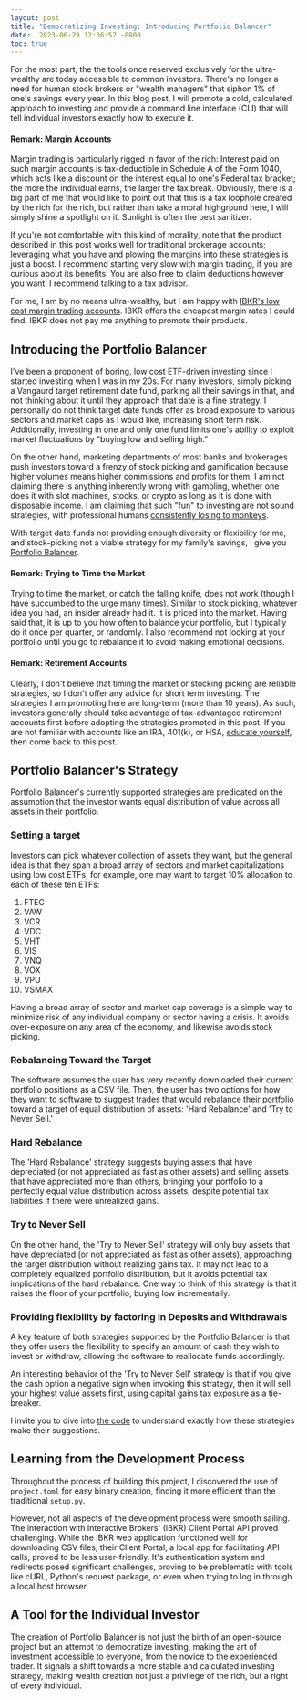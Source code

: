 ```yaml
---
layout: post
title: "Democratizing Investing: Introducing Portfolio Balancer"
date:  2023-06-29 12:36:57 -0800
toc: true
---
```


For the most part, the the tools once reserved exclusively for the ultra-wealthy are today accessible to common investors. There's no longer a need for human stock brokers or "wealth managers" that siphon 1% of one's savings every year. In this blog post, I will promote a cold, calculated approach to investing and provide a command line interface (CLI) that will tell individual investors exactly how to execute it.

#### Remark: Margin Accounts
Margin trading is particularly rigged in favor of the rich: Interest paid on such margin accounts is tax-deductible in Schedule A of the Form 1040, which acts like a discount on the interest equal to one's Federal tax bracket; the more the individual earns, the larger the tax break. Obviously, there is a big part of me that would like to point out that this is a tax loophole created by the rich for the rich, but rather than take a moral highground here, I will simply shine a spotlight on it. Sunlight is often the best sanitizer.

If you're not comfortable with this kind of morality, note that the product described in this post works well for traditional brokerage accounts; leveraging what you have and plowing the margins into these strategies is just a boost. I recommend starting very slow with margin trading, if you are curious about its benefits. You are also free to claim deductions however you want! I recommend talking to a tax advisor.

For me, I am by no means ultra-wealthy, but I am happy with [IBKR's low cost margin trading accounts](https://www.interactivebrokers.com/en/index.php?f=44427&gclid=EAIaIQobChMIicWVrfru_wIVJQ2tBh2P6gkyEAAYASAAEgI6FPD_BwE).
IBKR offers the cheapest margin rates I could find. IBKR does not pay me anything to promote their products.

## Introducing the Portfolio Balancer

I've been a proponent of boring, low cost ETF-driven investing since I started investing when I was in my 20s. For many investors, simply picking a Vangaurd target retirement date fund, parking all their savings in that, and not thinking about it until they approach that date is a fine strategy. I personally do not think target date funds offer as broad exposure to various sectors and market caps as I would like, increasing short term risk. Additionally, investing in one and only one fund limits one's ability to exploit market fluctuations by "buying low and selling high."

On the other hand, marketing departments of most banks and brokerages push investors toward a frenzy of stock picking and gamification because higher volumes means higher commissions and profits for them. I am not claiming there is anything inherently wrong with gambling, whether one does it with slot machines, stocks, or crypto as long as it is done with disposable income. I am claiming that such "fun" to investing are not sound strategies, with professional humans [consistently losing to monkeys](https://www.google.com/url?sa=t&rct=j&q=&esrc=s&source=web&cd=&cad=rja&uact=8&ved=2ahUKEwitprKq--7_AhUEiO4BHU_fAVUQFnoECA4QAQ&url=https%3A%2F%2Fwww.wsj.com%2Farticles%2FSB991681622136214659&usg=AOvVaw1h5PZgbOQdKpsBhkcSi7hF&opi=89978449).

With target date funds not providing enough diversity or flexibility for me, and stock-picking not a viable strategy for my family's savings, I give you [Portfolio Balancer](https://github.com/cfreundlich/portfolio-balancer/).


#### Remark: Trying to Time the Market
Trying to time the market, or catch the falling knife, does not work (though I have succumbed to the urge many times). Similar to stock picking, whatever idea you had, an insider already had it. It is priced into the market. Having said that, it is up to you how often to balance your portfolio, but I typically do it once per quarter, or randomly. I also recommend not looking at your portfolio until you go to rebalance it to avoid making emotional decisions.

#### Remark: Retirement Accounts
Clearly, I don't believe that timing the market or stocking picking are reliable strategies, so I don't offer any advice for short term investing. The strategies I am promoting here are long-term (more than 10 years). As such, investors generally should take advantage of tax-advantaged retirement accounts first before adopting the strategies promoted in this post. If you are not familiar with accounts like an IRA, 401(k), or HSA, [educate yourself](https://www.nerdwallet.com/article/investing/retirement-investments-beginners-guide), then come back to this post.

## Portfolio Balancer's Strategy
Portfolio Balancer's currently supported strategies are predicated on the assumption that the investor wants equal distribution of value across all assets in their portfolio.

### Setting a target
Investors can pick whatever collection of assets they want, but the general idea is that they span a broad array of sectors and market capitalizations using low cost ETFs, for example, one may want to target 10% allocation to each of these ten ETFs:
  1. FTEC
  1. VAW
  1. VCR
  1. VDC
  1. VHT
  1. VIS
  1. VNQ
  1. VOX
  1. VPU
  1. VSMAX

Having a broad array of sector and market cap coverage is a simple way to minimize risk of any individual company or sector having a crisis. It avoids over-exposure on any area of the economy, and likewise avoids stock picking.
 
### Rebalancing Toward the Target

The software assumes the user has very recently downloaded their current portfolio positions as a CSV file. Then, the user has two options for how they want to software to suggest trades that would rebalance their portfolio toward a target of equal distribution of assets: 'Hard Rebalance' and 'Try to Never Sell.'

### Hard Rebalance
The 'Hard Rebalance' strategy suggests buying assets that have depreciated (or not appreciated as fast as other assets) and selling assets that have appreciated more than others, bringing your portfolio to a perfectly equal value distribution across assets, despite potential tax liabilities if there were unrealized gains. 

### Try to Never Sell
On the other hand, the 'Try to Never Sell' strategy will only buy assets that have depreciated (or not appreciated as fast as other assets), approaching the target distribution without realizing gains tax. It may not lead to a completely equalized portfolio distribution, but it avoids potential tax implications of the hard rebalance. One way to think of this strategy is that it raises the floor of your portfolio, buying low incrementally.

### Providing flexibility by factoring in Deposits and Withdrawals
A key feature of both strategies supported by the Portfolio Balancer is that they offer users the flexibility to specify an amount of cash they wish to invest or withdraw, allowing the software to reallocate funds accordingly. 

An interesting behavior of the 'Try to Never Sell' strategy is that if you give the cash option a negative sign when invoking this strategy, then it will sell your highest value assets first, using capital gains tax exposure as a tie-breaker.

I invite you to dive into [the code](https://github.com/cfreundlich/portfolio-balancer/tree/main/src/pbal) to understand exactly how these strategies make their suggestions.

## Learning from the Development Process
Throughout the process of building this project, I discovered the use of `project.toml` for easy binary creation, finding it more efficient than the traditional `setup.py`. 

However, not all aspects of the development process were smooth sailing. The interaction with Interactive Brokers' (IBKR) Client Portal API proved challenging. While the IBKR web application functioned well for downloading CSV files, their Client Portal, a local app for facilitating API calls, proved to be less user-friendly. It's authentication system and redirects posed significant challenges, proving to be problematic with tools like cURL, Python's request package, or even when trying to log in through a local host browser.

## A Tool for the Individual Investor
The creation of Portfolio Balancer is not just the birth of an open-source project but an attempt to democratize investing, making the art of investment accessible to everyone, from the novice to the experienced trader. It signals a shift towards a more stable and calculated investing strategy, making wealth creation not just a privilege of the rich, but a right of every individual.
